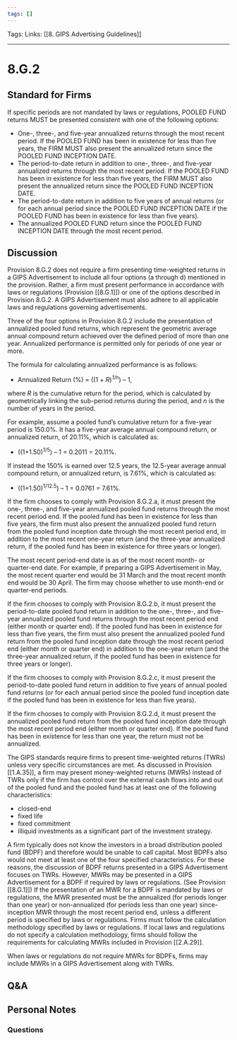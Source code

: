 ```yaml
---
tags: []
---
```

Tags:
Links: [[8. GIPS Advertising Guidelines]]
___
# 8.G.2
## Standard for Firms
If specific periods are not mandated by laws or regulations, POOLED FUND returns MUST be presented consistent with one of the following options:
- One-, three-, and five-year annualized returns through the most recent period. If the POOLED FUND has been in existence for less than five years, the FIRM MUST also present the annualized return since the POOLED FUND INCEPTION DATE.
- The period-to-date return in addition to one-, three-, and five-year annualized returns through the most recent period. If the POOLED FUND has been in existence for less than five years, the FIRM MUST also present the annualized return since the POOLED FUND INCEPTION DATE.
- The period-to-date return in addition to five years of annual returns (or for each annual period since the POOLED FUND INCEPTION DATE if the POOLED FUND has been in existence for less than five years).
- The annualized POOLED FUND return since the POOLED FUND INCEPTION DATE through the most recent period.
## Discussion
Provision 8.G.2 does not require a firm presenting time-weighted returns in a GIPS Advertisement to include all four options (a through d) mentioned in the provision. Rather, a firm must present performance in accordance with laws or regulations (Provision [[8.G.1]]) or one of the options described in Provision 8.G.2. A GIPS Advertisement must also adhere to all applicable laws and regulations governing advertisements.

Three of the four options in Provision 8.G.2 include the presentation of annualized pooled fund returns, which represent the geometric average annual compound return achieved over the defined period of more than one year. Annualized performance is permitted only for periods of one year or more.

The formula for calculating annualized performance is as follows:
- Annualized Return (%) = ((1 + _R_)_<sup>1/n</sup>_) – 1,

where _R_ is the cumulative return for the period, which is calculated by geometrically linking the sub-period returns during the period, and _n_ is the number of years in the period.

For example, assume a pooled fund’s cumulative return for a five-year period is 150.0%. It has a five-year average annual compound return, or annualized return, of 20.11%, which is calculated as:
- ((1+1.50)<sup>1/5</sup>) – 1 = 0.2011 = 20.11%.

If instead the 150% is earned over 12.5 years, the 12.5-year average annual compound return, or annualized return, is 7.61%, which is calculated as:
- ((1+1.50)<sup>1/12.5</sup>) – 1 = 0.0761 = 7.61%.

If the firm chooses to comply with Provision 8.G.2.a, it must present the one-, three-, and five-year annualized pooled fund returns through the most recent period end. If the pooled fund has been in existence for less than five years, the firm must also present the annualized pooled fund return from the pooled fund inception date through the most recent period end, in addition to the most recent one-year return (and the three-year annualized return, if the pooled fund has been in existence for three years or longer).

The most recent period-end date is as of the most recent month- or quarter-end date. For example, if preparing a GIPS Advertisement in May, the most recent quarter end would be 31 March and the most recent month end would be 30 April. The firm may choose whether to use month-end or quarter-end periods.

If the firm chooses to comply with Provision 8.G.2.b, it must present the period-to-date pooled fund return in addition to the one-, three-, and five-year annualized pooled fund returns through the most recent period end (either month or quarter end). If the pooled fund has been in existence for less than five years, the firm must also present the annualized pooled fund return from the pooled fund inception date through the most recent period end (either month or quarter end) in addition to the one-year return (and the three-year annualized return, if the pooled fund has been in existence for three years or longer).

If the firm chooses to comply with Provision 8.G.2.c, it must present the period-to-date pooled fund return in addition to five years of annual pooled fund returns (or for each annual period since the pooled fund inception date if the pooled fund has been in existence for less than five years).

If the firm chooses to comply with Provision 8.G.2.d, it must present the annualized pooled fund return from the pooled fund inception date through the most recent period end (either month or quarter end). If the pooled fund has been in existence for less than one year, the return must not be annualized.

The GIPS standards require firms to present time-weighted returns (TWRs) unless very specific circumstances are met. As discussed in Provision [[1.A.35]], a firm may present money-weighted returns (MWRs) instead of TWRs only if the firm has control over the external cash flows into and out of the pooled fund and the pooled fund has at least one of the following characteristics:
- closed-end
- fixed life
- fixed commitment
- illiquid investments as a significant part of the investment strategy.

A firm typically does not know the investors in a broad distribution pooled fund (BDPF) and therefore would be unable to call capital. Most BDPFs also would not meet at least one of the four specified characteristics. For these reasons, the discussion of BDPF returns presented in a GIPS Advertisement focuses on TWRs. However, MWRs may be presented in a GIPS Advertisement for a BDPF if required by laws or regulations. (See Provision [[8.G.1]]) If the presentation of an MWR for a BDPF is mandated by laws or regulations, the MWR presented must be the annualized (for periods longer than one year) or non-annualized (for periods less than one year) since-inception MWR through the most recent period end, unless a different period is specified by laws or regulations. Firms must follow the calculation methodology specified by laws or regulations. If local laws and regulations do not specify a calculation methodology, firms should follow the requirements for calculating MWRs included in Provision [[2.A.29]].

When laws or regulations do not require MWRs for BDPFs, firms may include MWRs in a GIPS Advertisement along with TWRs.
## Q&A

## Personal Notes

### Questions
